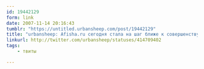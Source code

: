 ```yaml
---
id: 19442129
form: link
date: 2007-11-14 20:16:43
tumblr: "https://untitled.urbansheep.com/post/19442129"
title: "urbansheep: Afisha.ru сегодня стала на шаг ближе к совершенству: http://b23.ru/eas . Моё лето прошло не зря. Приходите смотреть."
linkurl: http://twitter.com/urbansheep/statuses/414709402
tags:
    - твиты

---
```


